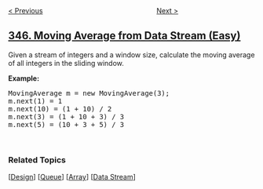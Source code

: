 <!--|This file generated by command(leetcode description); DO NOT EDIT.    |-->
<!--+----------------------------------------------------------------------+-->
<!--|@author    awesee <openset.wang@gmail.com>                           |-->
<!--|@link      https://github.com/awesee                                 |-->
<!--|@home      https://github.com/awesee/leetcode                        |-->
<!--+----------------------------------------------------------------------+-->

[< Previous](../reverse-vowels-of-a-string "Reverse Vowels of a String")
　　　　　　　　　　　　　　　　
[Next >](../top-k-frequent-elements "Top K Frequent Elements")

## [346. Moving Average from Data Stream (Easy)](https://leetcode.com/problems/moving-average-from-data-stream "数据流中的移动平均值")

<p>Given a stream of integers and a window size, calculate the moving average of all integers in the sliding window.</p>

<p><strong>Example:</strong></p>

<pre>
MovingAverage m = new MovingAverage(3);
m.next(1) = 1
m.next(10) = (1 + 10) / 2
m.next(3) = (1 + 10 + 3) / 3
m.next(5) = (10 + 3 + 5) / 3
</pre>

<p>&nbsp;</p>

### Related Topics
  [[Design](../../tag/design/README.md)]
  [[Queue](../../tag/queue/README.md)]
  [[Array](../../tag/array/README.md)]
  [[Data Stream](../../tag/data-stream/README.md)]
